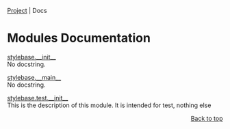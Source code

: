[Project](https://github.com/pyrustic/stylebase#readme) | Docs

# Modules Documentation
[stylebase.\_\_init\_\_](https://github.com/pyrustic/stylebase/blob/master/docs/modules/stylebase/__init__/README.md)
<br>
No docstring.

[stylebase.\_\_main\_\_](https://github.com/pyrustic/stylebase/blob/master/docs/modules/stylebase/__main__/README.md)
<br>
No docstring.

[stylebase.test.\_\_init\_\_](https://github.com/pyrustic/stylebase/blob/master/docs/modules/stylebase/test/__init__/README.md)
<br>
This is the description of this module. It is intended for test, nothing else

<p align="right"><a href="#modules-documentation">Back to top</a></p>
